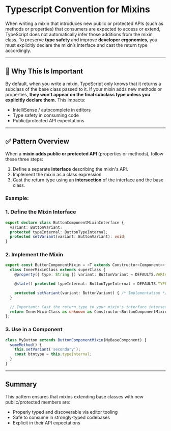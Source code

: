 # Typescript Convention for Mixins

When writing a mixin that introduces new public or protected APIs (such as methods or properties) that consumers are expected to access or extend, TypeScript does not automatically infer those additions from the mixin class. 
To preserve **type safety** and improve **developer ergonomics**, you must explicitly declare the mixin’s interface and cast the return type accordingly.

---

## 📌 Why This Is Important

By default, when you write a mixin, TypeScript only knows that it returns a subclass of the base class passed to it.
If your mixin adds new methods or properties, **they won't appear on the final subclass type unless you explicitly declare them.** This impacts:

- IntelliSense / autocomplete in editors
- Type safety in consuming code
- Public/protected API expectations

---

## ✅ Pattern Overview

When a **mixin adds public or protected API** (properties or methods), follow these three steps:

1. Define a separate **interface** describing the mixin's API.
2. Implement the mixin as a class expression.
3. Cast the return type using an **intersection** of the interface and the base class.

### Example:

### 1. Define the Mixin Interface

```ts
export declare class ButtonComponentMixinInterface {
  variant: ButtonVariant;
  protected typeInternal: ButtonTypeInternal;
  protected setVariant(variant: ButtonVariant): void;
}
```

### 2. Implement the Mixin

```ts
export const ButtonComponentMixin = <T extends Constructor<Component>>(superClass: T) => {
  class InnerMixinClass extends superClass {
    @property({ type: String }) variant: ButtonVariant = DEFAULTS.VARIANT;

    @state() protected typeInternal: ButtonTypeInternal = DEFAULTS.TYPE_INTERNAL;

    protected setVariant(variant: ButtonVariant) { /* Implementation */ }
  }

  // Important: Cast the return type to your mixin's interface intersected with the superClass type
  return InnerMixinClass as unknown as Constructor<ButtonComponentMixinInterface> & T;
};
```

### 3. Use in a Component

```ts
class MyButton extends ButtonComponentMixin(MyBaseComponent) {
  someMethod() {
    this.setVariant('secondary');
    const btntype = this.typeInternal;
  }
}
```
---

## Summary
This pattern ensures that mixins extending base classes with new public/protected members are:

- Properly typed and discoverable via editor tooling
- Safe to consume in strongly-typed codebases
- Explicit in their API expectations

